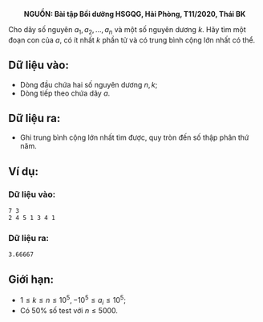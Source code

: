**<center>NGUỒN: Bài tập Bồi dưỡng HSGQG, Hải Phòng, T11/2020, Thái BK</center>**

Cho dãy số nguyên $a_1, a_2, …, a_n$ và một số nguyên dương $k$. Hãy tìm một đoạn con của $a$, có ít nhất $k$ phần tử và có trung bình cộng lớn nhất có thể.

## Dữ liệu vào:
- Dòng đầu chứa hai số nguyên dương $n, k$;
- Dòng tiếp theo chứa dãy $a$.

## Dữ liệu ra:
- Ghi trung bình cộng lớn nhất tìm được, quy tròn đến số thập phân thứ năm.

## Ví dụ:
### Dữ liệu vào:
```
7 3
2 4 5 1 3 4 1
```

### Dữ liệu ra:
```
3.66667
```

## Giới hạn:
- $1 ≤ k ≤ n ≤ 10^5, −10^5 ≤ a_i ≤ 10^5$;
- Có $50\%$ số test với $n ≤ 5000$.